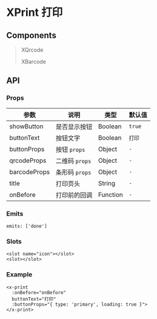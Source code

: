 # XPrint 打印

## Components

> XQrcode
> 
> XBarcode

## API

### Props

| 参数 | 说明 | 类型 | 默认值 |
| --- | --- | --- | --- |
| showButton | 是否显示按钮 | Boolean | `true` |
| buttonText | 按钮文字 | Boolean | `打印` |
| buttonProps | 按钮 `props` | Object | `-` |
| qrcodeProps | 二维码 `props` | Object | `-` |
| barcodeProps | 条形码 `props` | Object | `-` |
| title | 打印页头 | String | `-` |
| onBefore | 打印前的回调 | Function | `-` |

### Emits

```vue
emits: ['done']
```

### Slots

```vue
<slot name="icon"></slot>
<slot></slot>
```

### Example

```vue
<x-print
  :onBefore="onBefore"
  buttonText="打印"
  :buttonProps="{ type: 'primary', loading: true }">
</x-print>
```

